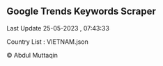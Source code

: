 

## Google Trends Keywords Scraper 
 
Last Update 25-05-2023 , 07:43:33

Country List :
VIETNAM.json



© Abdul Muttaqin 
